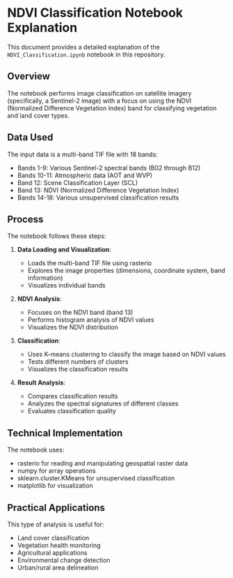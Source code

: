 # NDVI Classification Notebook Explanation

This document provides a detailed explanation of the `NDVI_Classification.ipynb` notebook in this repository.

## Overview

The notebook performs image classification on satellite imagery (specifically, a Sentinel-2 image) with a focus on using the NDVI (Normalized Difference Vegetation Index) band for classifying vegetation and land cover types.

## Data Used

The input data is a multi-band TIF file with 18 bands:
- Bands 1-9: Various Sentinel-2 spectral bands (B02 through B12)
- Bands 10-11: Atmospheric data (AOT and WVP)
- Band 12: Scene Classification Layer (SCL)
- Band 13: NDVI (Normalized Difference Vegetation Index)
- Bands 14-18: Various unsupervised classification results

## Process

The notebook follows these steps:

1. **Data Loading and Visualization**: 
   - Loads the multi-band TIF file using rasterio
   - Explores the image properties (dimensions, coordinate system, band information)
   - Visualizes individual bands

2. **NDVI Analysis**:
   - Focuses on the NDVI band (band 13)
   - Performs histogram analysis of NDVI values
   - Visualizes the NDVI distribution

3. **Classification**:
   - Uses K-means clustering to classify the image based on NDVI values
   - Tests different numbers of clusters
   - Visualizes the classification results

4. **Result Analysis**:
   - Compares classification results
   - Analyzes the spectral signatures of different classes
   - Evaluates classification quality

## Technical Implementation

The notebook uses:
- rasterio for reading and manipulating geospatial raster data
- numpy for array operations
- sklearn.cluster.KMeans for unsupervised classification
- matplotlib for visualization

## Practical Applications

This type of analysis is useful for:
- Land cover classification
- Vegetation health monitoring
- Agricultural applications
- Environmental change detection
- Urban/rural area delineation